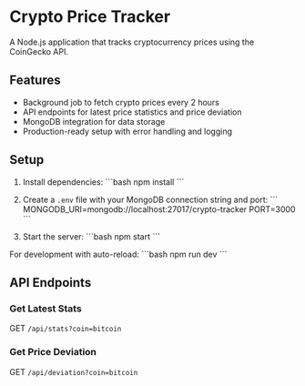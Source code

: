 # Crypto Price Tracker

A Node.js application that tracks cryptocurrency prices using the CoinGecko API.

## Features

- Background job to fetch crypto prices every 2 hours
- API endpoints for latest price statistics and price deviation
- MongoDB integration for data storage
- Production-ready setup with error handling and logging

## Setup

1. Install dependencies:
\```bash
npm install
\```

2. Create a `.env` file with your MongoDB connection string and port:
\```
MONGODB_URI=mongodb://localhost:27017/crypto-tracker
PORT=3000
\```

3. Start the server:
\```bash
npm start
\```

For development with auto-reload:
\```bash
npm run dev
\```

## API Endpoints

### Get Latest Stats
GET `/api/stats?coin=bitcoin`

### Get Price Deviation
GET `/api/deviation?coin=bitcoin`
